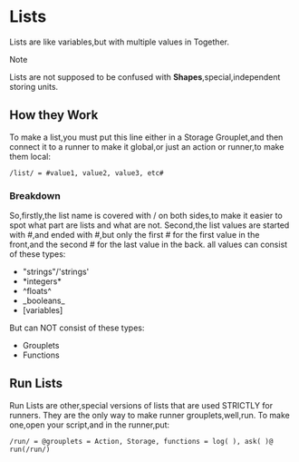 # Lists 
  Lists are like variables,but with multiple values in Together.
> [!NOTE]
> Lists are not supposed to be confused with **Shapes**,special,independent storing units.
## How they Work
  To make a list,you must put this line either in a Storage Grouplet,and then connect it to a runner to make it global,or just an action or runner,to make them local:
```together
/list/ = #value1, value2, value3, etc#
```
### Breakdown
  So,firstly,the list name is covered with / on both sides,to make it easier to spot what part are lists and what are not.
  Second,the list values are started with #,and ended with #,but only the first # for the first value in the front,and the second # for the last value in the back.
  all values can consist of these types:
  - "strings"/'strings'
  - \*integers\*
  - \^floats\^
  - \_booleans\_
  - [variables]
    
  But can NOT consist of these types:
  - Grouplets
  - Functions
## Run Lists
  Run Lists are other,special versions of lists that are used STRICTLY for runners.
  They are the only way to make runner grouplets,well,run.
  To make one,open your script,and in the runner,put:
  ```together
  /run/ = @grouplets = Action, Storage, functions = log( ), ask( )@
  run(/run/)
  ```
